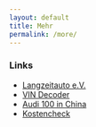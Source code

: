 ```yaml
---
layout: default
title: Mehr
permalink: /more/
---
```


### Links
* [Langzeitauto e.V.](http://www.langzeitauto.de/de)
* [VIN Decoder](http://oemepc.com/)
* [Audi 100 in China](https://carnewschina.com/2012/06/08/china-car-history-the-hongqi-ca-7220-el1/)
* [Kostencheck](http://www.autokostencheck.de/Audi/Audi-100/C3/audi-100-stufenheck-44_6004.html)
